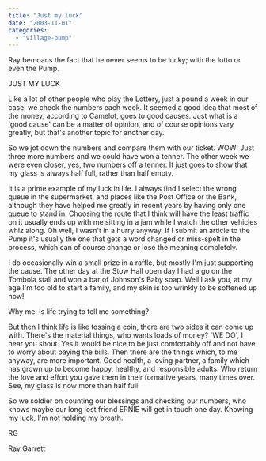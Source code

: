 ```yaml
---
title: "Just my luck"
date: "2003-11-01"
categories: 
  - "village-pump"
---
```


Ray bemoans the fact that he never seems to be lucky; with the lotto or even the Pump.

JUST MY LUCK

Like a lot of other people who play the Lottery, just a pound a week in our case, we check the numbers each week. It seemed a good idea that most of the money, according to Camelot, goes to good causes. Just what is a 'good cause' can be a matter of opinion, and of course opinions vary greatly, but that's another topic for another day.

So we jot down the numbers and compare them with our ticket. WOW! Just three more numbers and we could have won a tenner. The other week we were even closer, yes, two numbers off a tenner. It just goes to show that my glass is always half full, rather than half empty.

It is a prime example of my luck in life. I always find I select the wrong queue in the supermarket, and places like the Post Office or the Bank, although they have helped me greatly in recent years by having only one queue to stand in. Choosing the route that I think will have the least traffic on it usually ends up with me sitting in a jam while I watch the other vehicles whiz along. Oh well, I wasn't in a hurry anyway. If I submit an article to the Pump it's usually the one that gets a word changed or miss-spelt in the process, which can of course change or lose the meaning completely.

I do occasionally win a small prize in a raffle, but mostly I'm just supporting the cause. The other day at the Stow Hall open day I had a go on the Tombola stall and won a bar of Johnson's Baby soap. Well I ask you, at my age I'm too old to start a family, and my skin is too wrinkly to be softened up now!

Why me. Is life trying to tell me something?

But then I think life is like tossing a coin, there are two sides it can come up with. There's the material things, who wants loads of money? 'WE DO', I hear you shout. Yes it would be nice to be just comfortably off and not have to worry about paying the bills. Then there are the things which, to me anyway, are more important. Good health, a loving partner, a family which has grown up to become happy, healthy, and responsible adults. Who return the love and effort you gave them in their formative years, many times over. See, my glass is now more than half full!

So we soldier on counting our blessings and checking our numbers, who knows maybe our long lost friend ERNIE will get in touch one day. Knowing my luck, I'm not holding my breath.

RG

Ray Garrett
